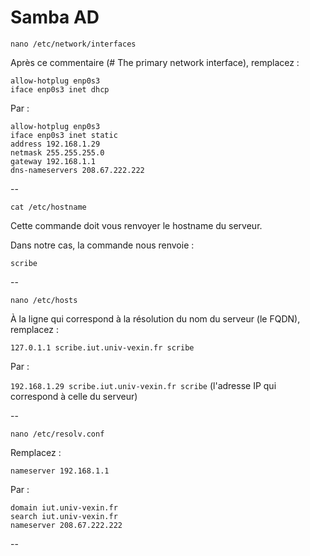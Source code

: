 # Samba AD

`nano /etc/network/interfaces`

Après ce commentaire (# The primary network interface), remplacez :

`allow-hotplug enp0s3`\
`iface enp0s3 inet dhcp`

Par :

`allow-hotplug enp0s3`\
`iface enp0s3 inet static`\
`address 192.168.1.29`\
`netmask 255.255.255.0`\
`gateway 192.168.1.1`\
`dns-nameservers 208.67.222.222`

\--

`cat /etc/hostname`

Cette commande doit vous renvoyer le hostname du serveur.

Dans notre cas, la commande nous renvoie :

`scribe`

\--

`nano /etc/hosts`

À la ligne qui correspond à la résolution du nom du serveur (le FQDN), remplacez :&#x20;

`127.0.1.1 scribe.iut.univ-vexin.fr scribe`

Par :&#x20;

`192.168.1.29 scribe.iut.univ-vexin.fr scribe` (l'adresse IP qui correspond à celle du serveur)

\--

`nano /etc/resolv.conf`

Remplacez :

`nameserver 192.168.1.1`

Par :

`domain iut.univ-vexin.fr`\
`search iut.univ-vexin.fr`\
`nameserver 208.67.222.222`

\--
